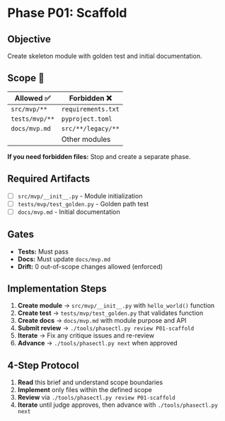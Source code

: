 # Phase P01: Scaffold

## Objective
Create skeleton module with golden test and initial documentation.

## Scope 🎯

| Allowed ✅ | Forbidden ❌ |
|-----------|-------------|
| `src/mvp/**` | `requirements.txt` |
| `tests/mvp/**` | `pyproject.toml` |
| `docs/mvp.md` | `src/**/legacy/**` |
| | Other modules |

**If you need forbidden files:** Stop and create a separate phase.

## Required Artifacts
- [ ] `src/mvp/__init__.py` - Module initialization
- [ ] `tests/mvp/test_golden.py` - Golden path test
- [ ] `docs/mvp.md` - Initial documentation

## Gates
- **Tests:** Must pass
- **Docs:** Must update `docs/mvp.md`
- **Drift:** 0 out-of-scope changes allowed (enforced)

## Implementation Steps

1. **Create module** → `src/mvp/__init__.py` with `hello_world()` function
2. **Create test** → `tests/mvp/test_golden.py` that validates function
3. **Create docs** → `docs/mvp.md` with module purpose and API
4. **Submit review** → `./tools/phasectl.py review P01-scaffold`
5. **Iterate** → Fix any critique issues and re-review
6. **Advance** → `./tools/phasectl.py next` when approved

## 4-Step Protocol

1. **Read** this brief and understand scope boundaries
2. **Implement** only files within the defined scope
3. **Review** via `./tools/phasectl.py review P01-scaffold`
4. **Iterate** until judge approves, then advance with `./tools/phasectl.py next`
